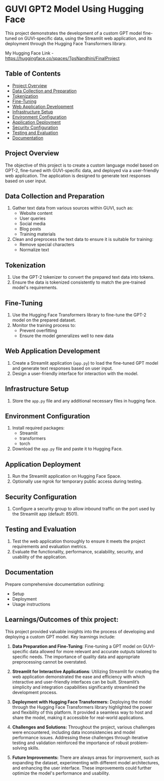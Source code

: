 # GUVI GPT2 Model Using Hugging Face

This project demonstrates the development of a custom GPT model fine-tuned on GUVI-specific data, using the Streamlit web application, and its deployment through the Hugging Face Transformers library.

My Hugging Face Link - https://huggingface.co/spaces/TpsNandhini/FinalProject

## Table of Contents
- [Project Overview](#project-overview)
- [Data Collection and Preparation](#data-collection-and-preparation)
- [Tokenization](#tokenization)
- [Fine-Tuning](#fine-tuning)
- [Web Application Development](#web-application-development)
- [Infrastructure Setup](#infrastructure-setup)
- [Environment Configuration](#environment-configuration)
- [Application Deployment](#application-deployment)
- [Security Configuration](#security-configuration)
- [Testing and Evaluation](#testing-and-evaluation)
- [Documentation](#documentation)

## Project Overview
The objective of this project is to create a custom language model based on GPT-2, fine-tuned with GUVI-specific data, and deployed via a user-friendly web application. The application is designed to generate text responses based on user input.

## Data Collection and Preparation
1. Gather text data from various sources within GUVI, such as:
   - Website content
   - User queries
   - Social media
   - Blog posts
   - Training materials
2. Clean and preprocess the text data to ensure it is suitable for training:
   - Remove special characters
   - Normalize text

## Tokenization
1. Use the GPT-2 tokenizer to convert the prepared text data into tokens.
2. Ensure the data is tokenized consistently to match the pre-trained model's requirements.

## Fine-Tuning
1. Use the Hugging Face Transformers library to fine-tune the GPT-2 model on the prepared dataset.
2. Monitor the training process to:
   - Prevent overfitting
   - Ensure the model generalizes well to new data

## Web Application Development
1. Create a Streamlit application (`app.py`) to load the fine-tuned GPT model and generate text responses based on user input.
2. Design a user-friendly interface for interaction with the model.

## Infrastructure Setup
1. Store the `app.py` file and any additional necessary files in hugging face.

## Environment Configuration
1. Install required packages:
   - Streamlit
   - transformers
   - torch
2. Download the `app.py` file and paste it to Hugging Face.

## Application Deployment
1. Run the Streamlit application on Hugging Face Space.
2. Optionally use ngrok for temporary public access during testing.

## Security Configuration
1. Configure a security group to allow inbound traffic on the port used by the Streamlit app (default: 8501).

## Testing and Evaluation
1. Test the web application thoroughly to ensure it meets the project requirements and evaluation metrics.
2. Evaluate the functionality, performance, scalability, security, and usability of the application.

## Documentation
Prepare comprehensive documentation outlining:
   - Setup
   - Deployment
   - Usage instructions

## Learnings/Outcomes of thix project:
This project provided valuable insights into the process of developing and deploying a custom GPT model. Key learnings include:

1. **Data Preparation and Fine-Tuning**: Fine-tuning a GPT model on GUVI-specific data allowed for more relevant and accurate outputs tailored to specific needs. The importance of quality data and appropriate preprocessing cannot be overstated.

2. **Streamlit for Interactive Applications**: Utilizing Streamlit for creating the web application demonstrated the ease and efficiency with which interactive and user-friendly interfaces can be built. Streamlit’s simplicity and integration capabilities significantly streamlined the development process.

3. **Deployment with Hugging Face Transformers:** Deploying the model through the Hugging Face Transformers library highlighted the power and flexibility of this platform. It provided a seamless way to host and share the model, making it accessible for real-world applications.

4. **Challenges and Solutions:** Throughout the project, various challenges were encountered, including data inconsistencies and model performance issues. Addressing these challenges through iterative testing and validation reinforced the importance of robust problem-solving skills.

5. **Future Improvements:** There are always areas for improvement, such as expanding the dataset, experimenting with different model architectures, and enhancing the user interface. These improvements could further optimize the model's performance and usability.


